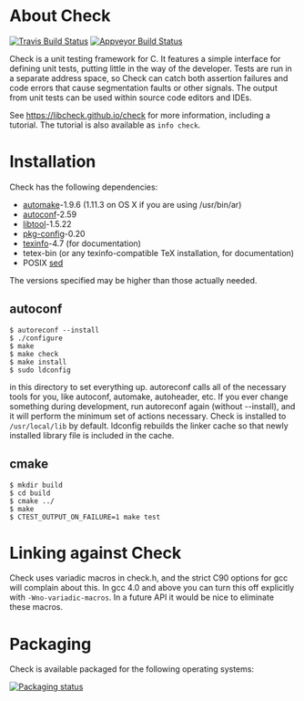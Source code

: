 # About Check

[![Travis Build Status](https://travis-ci.org/libcheck/check.svg?branch=master)](https://travis-ci.org/libcheck/check)
[![Appveyor Build Status](https://ci.appveyor.com/api/projects/status/github/libcheck/check?svg=true)](https://ci.appveyor.com/project/libcheck/check/branch/master)


Check is a unit testing framework for C. It features a simple interface
for defining unit tests, putting little in the way of the
developer. Tests are run in a separate address space, so Check can
catch both assertion failures and code errors that cause segmentation
faults or other signals. The output from unit tests can be used within
source code editors and IDEs.

See https://libcheck.github.io/check for more information, including a
tutorial.  The tutorial is also available as `info check`.

# Installation

Check has the following dependencies:

* [automake](https://www.gnu.org/software/automake/)-1.9.6 (1.11.3 on OS X if you are using /usr/bin/ar)
* [autoconf](https://www.gnu.org/software/autoconf/)-2.59
* [libtool](https://www.gnu.org/software/libtool/)-1.5.22
* [pkg-config](https://www.freedesktop.org/wiki/Software/pkg-config/)-0.20
* [texinfo](https://www.gnu.org/software/texinfo/)-4.7 (for documentation)
* tetex-bin (or any texinfo-compatible TeX installation, for documentation)
* POSIX [sed](https://en.wikipedia.org/wiki/Sed)

The versions specified may be higher than those actually needed.

## autoconf

    $ autoreconf --install
    $ ./configure
    $ make
    $ make check
    $ make install
    $ sudo ldconfig

in this directory to set everything up.  autoreconf calls all of the
necessary tools for you, like autoconf, automake, autoheader, etc.  If
you ever change something during development, run autoreconf again
(without --install), and it will perform the minimum set of actions
necessary.  Check is installed to `/usr/local/lib` by default. ldconfig rebuilds
the linker cache so that newly installed library file is included in the cache.

## cmake

    $ mkdir build
    $ cd build
    $ cmake ../
    $ make
    $ CTEST_OUTPUT_ON_FAILURE=1 make test

# Linking against Check

Check uses variadic macros in check.h, and the strict C90 options for
gcc will complain about this.  In gcc 4.0 and above you can turn this
off explicitly with `-Wno-variadic-macros`.  In a future API it would be
nice to eliminate these macros.

# Packaging

Check is available packaged for the following operating systems:

[![Packaging status](https://repology.org/badge/vertical-allrepos/check.svg)](https://repology.org/project/check/versions)

